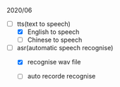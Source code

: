 2020/06

- [ ] tts(text to speech)
	- [x] English to speech
	- [ ] Chinese to speech
- [ ] asr(automatic speech recognise)
	- [x] recognise wav file
	- [ ] auto recorde recognise 





